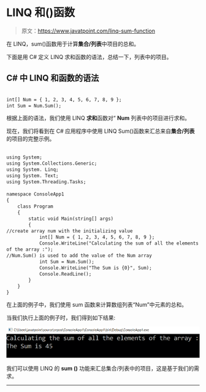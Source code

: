 # LINQ 和()函数

> 原文：<https://www.javatpoint.com/linq-sum-function>

在 LINQ，sum()函数用于计算**集合/列表**中项目的总和。

下面是用 C# 定义 LINQ 求和函数的语法，总结一下，列表中的项目。

## C# 中 LINQ 和函数的语法

```

int[] Num = { 1, 2, 3, 4, 5, 6, 7, 8, 9 };
int Sum = Num.Sum();

```

根据上面的语法，我们使用 LINQ **求和**函数对“ **Num** 列表中的项目进行求和。

现在，我们将看到在 C# 应用程序中使用 LINQ Sum()函数来汇总来自**集合/列表**的项目的完整示例。

```

using System;
using System.Collections.Generic;
using System. Linq;
using System. Text;
using System.Threading.Tasks;

namespace ConsoleApp1
{
    class Program
    {
        static void Main(string[] args)
        {   
//create array num with the initializing value
            int[] Num = { 1, 2, 3, 4, 5, 6, 7, 8, 9 };
            Console.WriteLine("Calculating the sum of all the elements of the array :");
//Num.Sum() is used to add the value of the Num array
            int Sum = Num.Sum();
            Console.WriteLine("The Sum is {0}", Sum);
            Console.ReadLine();
        }
    }
}

```

在上面的例子中，我们使用 sum 函数来计算数组列表“Num”中元素的总和。

当我们执行上面的例子时，我们得到如下结果:

![LINQ sum () Function](img/957adc1c9fa5f630d50a0d0f0c1c8608.png)

我们可以使用 LINQ 的 **sum ()** 功能来汇总集合/列表中的项目，这是基于我们的需求。

* * *